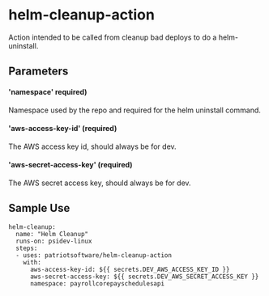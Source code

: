 # helm-cleanup-action

Action intended to be called from cleanup bad deploys to do a helm-uninstall.


## Parameters

#### 'namespace' required)
Namespace used by the repo and required for the helm uninstall command.

#### 'aws-access-key-id' (required)
The AWS access key id, should always be for dev.

#### 'aws-secret-access-key' (required)
The AWS secret access key, should always be for dev.


## Sample Use

```
helm-cleanup:
  name: "Helm Cleanup"
  runs-on: psidev-linux
  steps:
  - uses: patriotsoftware/helm-cleanup-action
    with:
      aws-access-key-id: ${{ secrets.DEV_AWS_ACCESS_KEY_ID }}
      aws-secret-access-key: ${{ secrets.DEV_AWS_SECRET_ACCESS_KEY }}
      namespace: payrollcorepayschedulesapi
```
